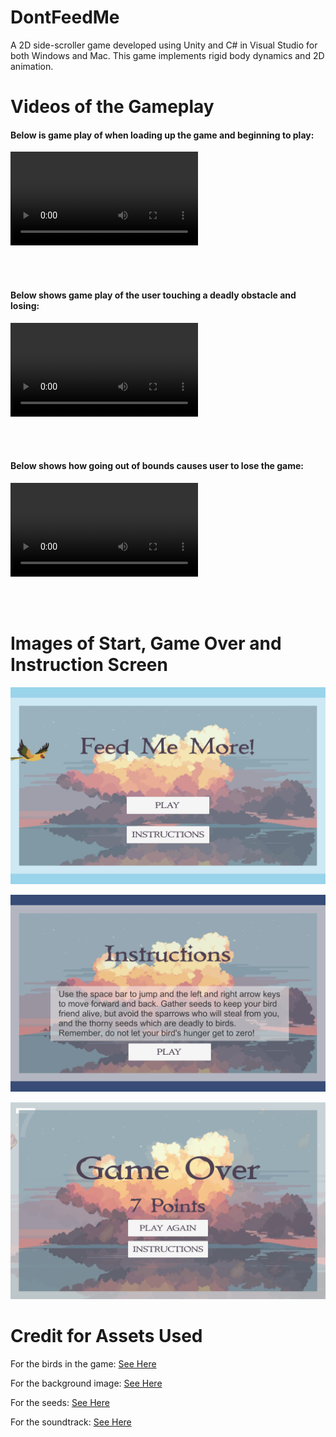# DontFeedMe
A 2D side-scroller game developed using Unity and C# in Visual Studio for both Windows and Mac. This game implements rigid body dynamics and 2D animation.

# Videos of the Gameplay

#### Below is game play of when loading up the game and beginning to play:
[<video controls>
	 <video src="https://github.com/SophShan/Gameplay1.mov" width="352" height="720"></video>
	Your browser does not support the video.
</video>](https://github.com/user-attachments/assets/1806fda4-5037-4e48-95d3-140ba780728e
)

<br><br>

#### Below shows game play of the user touching a deadly obstacle and losing:
[<video controls>
	  <source src="[Gameplay2.mov](https://github.com/SophShan/DontFeedMe/blob/main/Gameplay2.mov)" type="video/mp4">
	Your browser does not support the video.
</video>](https://github.com/user-attachments/assets/c9c05dcd-1312-460d-8d5a-c1428437d8ca
)

<br> <br>

#### Below shows how going out of bounds causes user to lose the game: 
[<video controls>
	  <source src="https://github.com/SophShan/Gameplay3.mov" type="video/mp4">
	Your browser does not support the video.
</video>](https://github.com/user-attachments/assets/bc49d214-893b-4d69-bc34-e29d03947046
)

<br><br>


# Images of Start, Game Over and Instruction Screen
![Game Start Screen](Gamestart.png)

![Game Instructions Screen](Instructions.png)

![Game Over Screen](Gameover.png)

# Credit for Assets Used

For the birds in the game: <a href="https://www.freepik.com/free-vector/colorful-tropical-parrots-flying-cartoon-illustration-set_24644198.htm#query=bird%20sprite&position=1&from_view=search&track=ais">See Here</a>

For the background image: <a href="https://free-game-assets.itch.io/ocean-and-clouds-free-pixel-art-backgrounds">See Here</a>

For the seeds: <a href="https://hudoyudo.itch.io/fantasy-seeds">See Here</a>

For the soundtrack: <a href="https://tallbeard.itch.io/three-red-hearts-prepare-to-dev">See Here</a>


